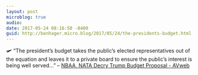 ```yaml
---
layout: post
microblog: true
audio: 
date: 2017-05-24 08:16:50 -0400
guid: http://benhager.micro.blog/2017/05/24/the-presidents-budget.html
---
```

🛩 “The president’s budget takes the public’s elected representatives out of the equation and leaves it to a private board to ensure the public’s interest is being well served…” – [NBAA, NATA Decry Trump Budget Proposal - AVweb](https://www.avweb.com/avwebflash/news/NBAA-NATA-Decry-Trump-Budget-Proposal-229042-1.html)
